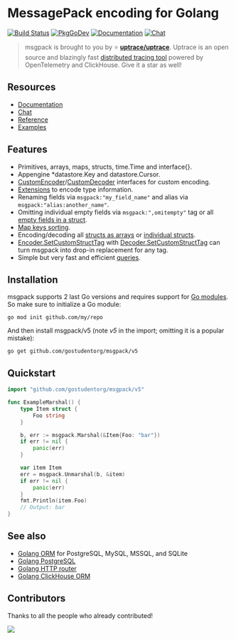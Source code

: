 # MessagePack encoding for Golang

[![Build Status](https://travis-ci.org/vmihailenco/msgpack.svg)](https://travis-ci.org/vmihailenco/msgpack)
[![PkgGoDev](https://pkg.go.dev/badge/github.com/vmihailenco/msgpack/v5)](https://pkg.go.dev/github.com/vmihailenco/msgpack/v5)
[![Documentation](https://img.shields.io/badge/msgpack-documentation-informational)](https://msgpack.uptrace.dev/)
[![Chat](https://discordapp.com/api/guilds/752070105847955518/widget.png)](https://discord.gg/rWtp5Aj)

> msgpack is brought to you by :star: [**uptrace/uptrace**](https://github.com/uptrace/uptrace).
> Uptrace is an open source and blazingly fast
> [distributed tracing tool](https://get.uptrace.dev/compare/distributed-tracing-tools.html) powered
> by OpenTelemetry and ClickHouse. Give it a star as well!

## Resources

- [Documentation](https://msgpack.uptrace.dev)
- [Chat](https://discord.gg/rWtp5Aj)
- [Reference](https://pkg.go.dev/github.com/vmihailenco/msgpack/v5)
- [Examples](https://pkg.go.dev/github.com/vmihailenco/msgpack/v5#pkg-examples)

## Features

- Primitives, arrays, maps, structs, time.Time and interface{}.
- Appengine \*datastore.Key and datastore.Cursor.
- [CustomEncoder]/[CustomDecoder] interfaces for custom encoding.
- [Extensions](https://pkg.go.dev/github.com/vmihailenco/msgpack/v5#example-RegisterExt) to encode
  type information.
- Renaming fields via `msgpack:"my_field_name"` and alias via `msgpack:"alias:another_name"`.
- Omitting individual empty fields via `msgpack:",omitempty"` tag or all
  [empty fields in a struct](https://pkg.go.dev/github.com/vmihailenco/msgpack/v5#example-Marshal-OmitEmpty).
- [Map keys sorting](https://pkg.go.dev/github.com/vmihailenco/msgpack/v5#Encoder.SetSortMapKeys).
- Encoding/decoding all
  [structs as arrays](https://pkg.go.dev/github.com/vmihailenco/msgpack/v5#Encoder.UseArrayEncodedStructs)
  or
  [individual structs](https://pkg.go.dev/github.com/vmihailenco/msgpack/v5#example-Marshal-AsArray).
- [Encoder.SetCustomStructTag] with [Decoder.SetCustomStructTag] can turn msgpack into drop-in
  replacement for any tag.
- Simple but very fast and efficient
  [queries](https://pkg.go.dev/github.com/vmihailenco/msgpack/v5#example-Decoder.Query).

[customencoder]: https://pkg.go.dev/github.com/vmihailenco/msgpack/v5#CustomEncoder
[customdecoder]: https://pkg.go.dev/github.com/vmihailenco/msgpack/v5#CustomDecoder
[encoder.setcustomstructtag]:
  https://pkg.go.dev/github.com/vmihailenco/msgpack/v5#Encoder.SetCustomStructTag
[decoder.setcustomstructtag]:
  https://pkg.go.dev/github.com/vmihailenco/msgpack/v5#Decoder.SetCustomStructTag

## Installation

msgpack supports 2 last Go versions and requires support for
[Go modules](https://github.com/golang/go/wiki/Modules). So make sure to initialize a Go module:

```shell
go mod init github.com/my/repo
```

And then install msgpack/v5 (note _v5_ in the import; omitting it is a popular mistake):

```shell
go get github.com/gostudentorg/msgpack/v5
```

## Quickstart

```go
import "github.com/gostudentorg/msgpack/v5"

func ExampleMarshal() {
    type Item struct {
        Foo string
    }

    b, err := msgpack.Marshal(&Item{Foo: "bar"})
    if err != nil {
        panic(err)
    }

    var item Item
    err = msgpack.Unmarshal(b, &item)
    if err != nil {
        panic(err)
    }
    fmt.Println(item.Foo)
    // Output: bar
}
```

## See also

- [Golang ORM](https://github.com/uptrace/bun) for PostgreSQL, MySQL, MSSQL, and SQLite
- [Golang PostgreSQL](https://bun.uptrace.dev/postgres/)
- [Golang HTTP router](https://github.com/uptrace/bunrouter)
- [Golang ClickHouse ORM](https://github.com/uptrace/go-clickhouse)

## Contributors

Thanks to all the people who already contributed!

<a href="https://github.com/vmihailenco/msgpack/graphs/contributors">
  <img src="https://contributors-img.web.app/image?repo=vmihailenco/msgpack" />
</a>
